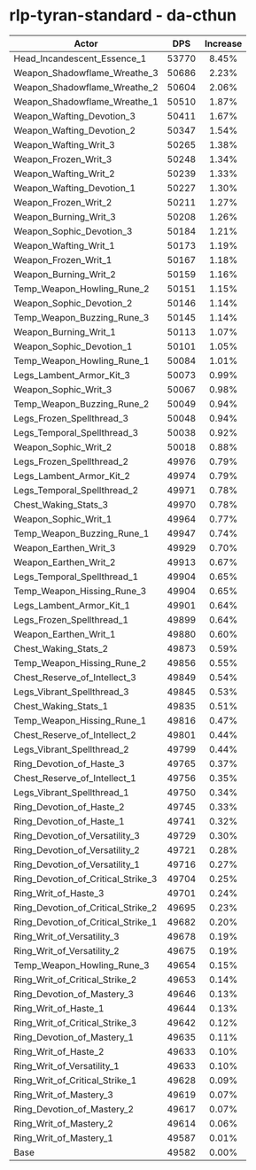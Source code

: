 # rlp-tyran-standard - da-cthun
| Actor | DPS | Increase |
|---|:---:|:---:|
|Head_Incandescent_Essence_1|53770|8.45%|
|Weapon_Shadowflame_Wreathe_3|50686|2.23%|
|Weapon_Shadowflame_Wreathe_2|50604|2.06%|
|Weapon_Shadowflame_Wreathe_1|50510|1.87%|
|Weapon_Wafting_Devotion_3|50411|1.67%|
|Weapon_Wafting_Devotion_2|50347|1.54%|
|Weapon_Wafting_Writ_3|50265|1.38%|
|Weapon_Frozen_Writ_3|50248|1.34%|
|Weapon_Wafting_Writ_2|50239|1.33%|
|Weapon_Wafting_Devotion_1|50227|1.30%|
|Weapon_Frozen_Writ_2|50211|1.27%|
|Weapon_Burning_Writ_3|50208|1.26%|
|Weapon_Sophic_Devotion_3|50184|1.21%|
|Weapon_Wafting_Writ_1|50173|1.19%|
|Weapon_Frozen_Writ_1|50167|1.18%|
|Weapon_Burning_Writ_2|50159|1.16%|
|Temp_Weapon_Howling_Rune_2|50151|1.15%|
|Weapon_Sophic_Devotion_2|50146|1.14%|
|Temp_Weapon_Buzzing_Rune_3|50145|1.14%|
|Weapon_Burning_Writ_1|50113|1.07%|
|Weapon_Sophic_Devotion_1|50101|1.05%|
|Temp_Weapon_Howling_Rune_1|50084|1.01%|
|Legs_Lambent_Armor_Kit_3|50073|0.99%|
|Weapon_Sophic_Writ_3|50067|0.98%|
|Temp_Weapon_Buzzing_Rune_2|50049|0.94%|
|Legs_Frozen_Spellthread_3|50048|0.94%|
|Legs_Temporal_Spellthread_3|50038|0.92%|
|Weapon_Sophic_Writ_2|50018|0.88%|
|Legs_Frozen_Spellthread_2|49976|0.79%|
|Legs_Lambent_Armor_Kit_2|49974|0.79%|
|Legs_Temporal_Spellthread_2|49971|0.78%|
|Chest_Waking_Stats_3|49970|0.78%|
|Weapon_Sophic_Writ_1|49964|0.77%|
|Temp_Weapon_Buzzing_Rune_1|49947|0.74%|
|Weapon_Earthen_Writ_3|49929|0.70%|
|Weapon_Earthen_Writ_2|49913|0.67%|
|Legs_Temporal_Spellthread_1|49904|0.65%|
|Temp_Weapon_Hissing_Rune_3|49904|0.65%|
|Legs_Lambent_Armor_Kit_1|49901|0.64%|
|Legs_Frozen_Spellthread_1|49899|0.64%|
|Weapon_Earthen_Writ_1|49880|0.60%|
|Chest_Waking_Stats_2|49873|0.59%|
|Temp_Weapon_Hissing_Rune_2|49856|0.55%|
|Chest_Reserve_of_Intellect_3|49849|0.54%|
|Legs_Vibrant_Spellthread_3|49845|0.53%|
|Chest_Waking_Stats_1|49835|0.51%|
|Temp_Weapon_Hissing_Rune_1|49816|0.47%|
|Chest_Reserve_of_Intellect_2|49801|0.44%|
|Legs_Vibrant_Spellthread_2|49799|0.44%|
|Ring_Devotion_of_Haste_3|49765|0.37%|
|Chest_Reserve_of_Intellect_1|49756|0.35%|
|Legs_Vibrant_Spellthread_1|49750|0.34%|
|Ring_Devotion_of_Haste_2|49745|0.33%|
|Ring_Devotion_of_Haste_1|49741|0.32%|
|Ring_Devotion_of_Versatility_3|49729|0.30%|
|Ring_Devotion_of_Versatility_2|49721|0.28%|
|Ring_Devotion_of_Versatility_1|49716|0.27%|
|Ring_Devotion_of_Critical_Strike_3|49704|0.25%|
|Ring_Writ_of_Haste_3|49701|0.24%|
|Ring_Devotion_of_Critical_Strike_2|49695|0.23%|
|Ring_Devotion_of_Critical_Strike_1|49682|0.20%|
|Ring_Writ_of_Versatility_3|49678|0.19%|
|Ring_Writ_of_Versatility_2|49675|0.19%|
|Temp_Weapon_Howling_Rune_3|49654|0.15%|
|Ring_Writ_of_Critical_Strike_2|49653|0.14%|
|Ring_Devotion_of_Mastery_3|49646|0.13%|
|Ring_Writ_of_Haste_1|49644|0.13%|
|Ring_Writ_of_Critical_Strike_3|49642|0.12%|
|Ring_Devotion_of_Mastery_1|49635|0.11%|
|Ring_Writ_of_Haste_2|49633|0.10%|
|Ring_Writ_of_Versatility_1|49633|0.10%|
|Ring_Writ_of_Critical_Strike_1|49628|0.09%|
|Ring_Writ_of_Mastery_3|49619|0.07%|
|Ring_Devotion_of_Mastery_2|49617|0.07%|
|Ring_Writ_of_Mastery_2|49614|0.06%|
|Ring_Writ_of_Mastery_1|49587|0.01%|
|Base|49582|0.00%|
